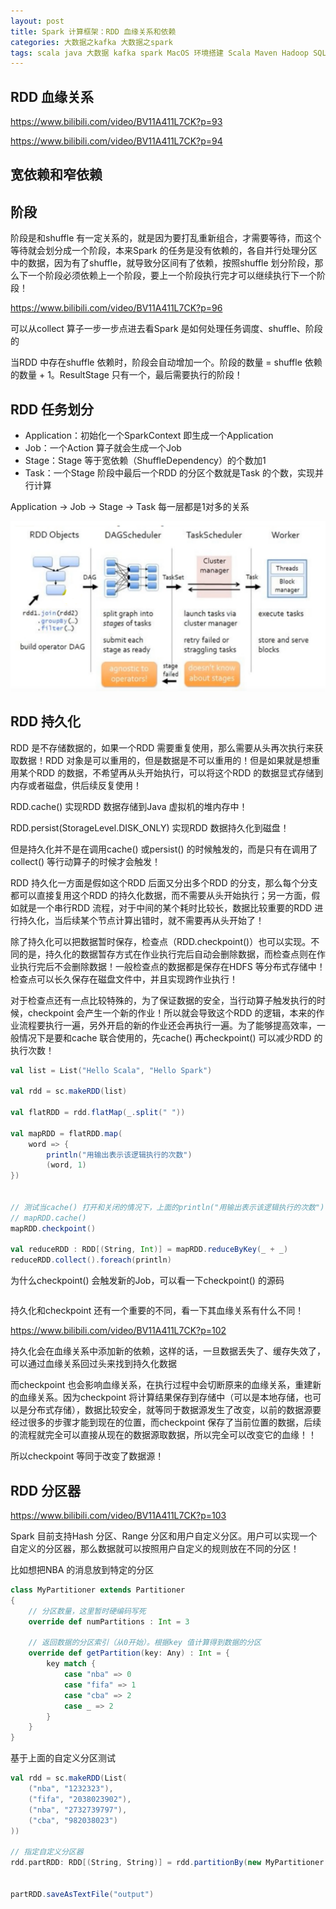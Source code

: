 ```yaml
---
layout: post
title: Spark 计算框架：RDD 血缘关系和依赖
categories: 大数据之kafka 大数据之spark
tags: scala java 大数据 kafka spark MacOS 环境搭建 Scala Maven Hadoop SQL 算子 数据分析 groupBy filter distinct coalesce shuffle 数据倾斜 分区 分组 聚合 关系型数据库 行动算子 转换算子 Driver Executor 闭包 序列化 血缘 依赖 宽依赖 窄依赖 阶段 持久化 checkpoint 检查点 
---
```


## RDD 血缘关系

https://www.bilibili.com/video/BV11A411L7CK?p=93



https://www.bilibili.com/video/BV11A411L7CK?p=94

## 宽依赖和窄依赖


## 阶段


阶段是和shuffle 有一定关系的，就是因为要打乱重新组合，才需要等待，而这个等待就会划分成一个阶段，本来Spark 的任务是没有依赖的，各自并行处理分区中的数据，因为有了shuffle，就导致分区间有了依赖，按照shuffle 划分阶段，那么下一个阶段必须依赖上一个阶段，要上一个阶段执行完才可以继续执行下一个阶段！

https://www.bilibili.com/video/BV11A411L7CK?p=96

可以从collect 算子一步一步点进去看Spark 是如何处理任务调度、shuffle、阶段的

当RDD 中存在shuffle 依赖时，阶段会自动增加一个。阶段的数量 = shuffle 依赖的数量 + 1。ResultStage 只有一个，最后需要执行的阶段！

## RDD 任务划分

* Application：初始化一个SparkContext 即生成一个Application
* Job：一个Action 算子就会生成一个Job
* Stage：Stage 等于宽依赖（ShuffleDependency）的个数加1
* Task：一个Stage 阶段中最后一个RDD 的分区个数就是Task 的个数，实现并行计算

Application -> Job -> Stage -> Task 每一层都是1对多的关系

![](../media/image/2020-11-25-5/01.png)

## RDD 持久化

RDD 是不存储数据的，如果一个RDD 需要重复使用，那么需要从头再次执行来获取数据！RDD 对象是可以重用的，但是数据是不可以重用的！但是如果就是想重用某个RDD 的数据，不希望再从头开始执行，可以将这个RDD 的数据显式存储到内存或者磁盘，供后续反复使用！

RDD.cache() 实现RDD 数据存储到Java 虚拟机的堆内存中！

RDD.persist(StorageLevel.DISK_ONLY) 实现RDD 数据持久化到磁盘！

但是持久化并不是在调用cache() 或persist() 的时候触发的，而是只有在调用了collect() 等行动算子的时候才会触发！

RDD 持久化一方面是假如这个RDD 后面又分出多个RDD 的分支，那么每个分支都可以直接复用这个RDD 的持久化数据，而不需要从头开始执行；另一方面，假如就是一个串行RDD 流程，对于中间的某个耗时比较长，数据比较重要的RDD 进行持久化，当后续某个节点计算出错时，就不需要再从头开始了！

除了持久化可以把数据暂时保存，检查点（RDD.checkpoint()）也可以实现。不同的是，持久化的数据暂存方式在作业执行完后自动会删除数据，而检查点则在作业执行完后不会删除数据！一般检查点的数据都是保存在HDFS 等分布式存储中！检查点可以长久保存在磁盘文件中，并且实现跨作业执行！

对于检查点还有一点比较特殊的，为了保证数据的安全，当行动算子触发执行的时候，checkpoint 会产生一个新的作业！所以就会导致这个RDD 的逻辑，本来的作业流程要执行一遍，另外开启的新的作业还会再执行一遍。为了能够提高效率，一般情况下是要和cache 联合使用的，先cache() 再checkpoint() 可以减少RDD 的执行次数！

```scala
val list = List("Hello Scala", "Hello Spark")

val rdd = sc.makeRDD(list)

val flatRDD = rdd.flatMap(_.split(" "))

val mapRDD = flatRDD.map(
    word => {
        println("用输出表示该逻辑执行的次数")
        (word, 1)
})


// 测试当cache() 打开和关闭的情况下，上面的println("用输出表示该逻辑执行的次数") 分别执行几次
// mapRDD.cache()
mapRDD.checkpoint()

val reduceRDD : RDD[(String, Int)] = mapRDD.reduceByKey(_ + _)
reduceRDD.collect().foreach(println)
```

为什么checkpoint() 会触发新的Job，可以看一下checkpoint() 的源码

```scala

```

持久化和checkpoint 还有一个重要的不同，看一下其血缘关系有什么不同！

https://www.bilibili.com/video/BV11A411L7CK?p=102

持久化会在血缘关系中添加新的依赖，这样的话，一旦数据丢失了、缓存失效了，可以通过血缘关系回过头来找到持久化数据

而checkpoint 也会影响血缘关系，在执行过程中会切断原来的血缘关系，重建新的血缘关系。因为checkpoint 将计算结果保存到存储中（可以是本地存储，也可以是分布式存储），数据比较安全，就等同于数据源发生了改变，以前的数据源要经过很多的步骤才能到现在的位置，而checkpoint 保存了当前位置的数据，后续的流程就完全可以直接从现在的数据源取数据，所以完全可以改变它的血缘！！

所以checkpoint 等同于改变了数据源！

## RDD 分区器

https://www.bilibili.com/video/BV11A411L7CK?p=103

Spark 目前支持Hash 分区、Range 分区和用户自定义分区。用户可以实现一个自定义的分区器，那么数据就可以按照用户自定义的规则放在不同的分区！

比如想把NBA 的消息放到特定的分区

```scala
class MyPartitioner extends Partitioner
{
    // 分区数量，这里暂时硬编码写死
    override def numPartitions : Int = 3

    // 返回数据的分区索引（从0开始）。根据key 值计算得到数据的分区
    override def getPartition(key: Any) : Int = {
        key match {
            case "nba" => 0
            case "fifa" => 1
            case "cba" => 2
            case _ => 2
        }
    }
}
```

基于上面的自定义分区测试

```scala
val rdd = sc.makeRDD(List(
    ("nba", "1232323"),
    ("fifa", "2038023902"),
    ("nba", "2732739797"),
    ("cba", "982038023")
))

// 指定自定义分区器
rdd.partRDD: RDD[(String, String)] = rdd.partitionBy(new MyPartitioner


partRDD.saveAsTextFile("output")
```

